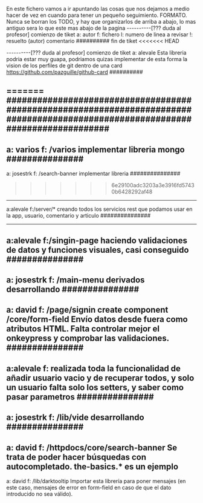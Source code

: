 En este fichero vamos a ir apuntando las cosas que nos dejamos a medio hacer de vez en cuando para tener un pequeño seguimiento.
FORMATO.
Nunca se borran los TODO, y hay que organizarlos de arriba a abajo, lo mas antiguo sera lo que este mas abajo de la pagina
----------[??? duda al profesor] comienzo de tiket
a: autor
f: fichero
l: numero de linea a revisar
!: resuelto (autor)
comentario
########## fin de tiket
<<<<<<< HEAD


----------[??? duda al profesor] comienzo de tiket
a: alevale
Esta libreria podria estar muy guapa, podriamos quizas implementar de esta forma la vision de los perfiles de git dentro de una card
https://github.com/pazguille/github-card
##########

=======
################################################################################################################################
---------------
a: varios
f: /varios
implementar libreria mongo
###############
---------------
a: josestrk
f: /search-banner
implementar libreria
###############
>>>>>>> 6e29100adc3203a3e3916fd57430b6428292af48
---------------
a:alevale
f:/server/*
creando todos los servicios rest que podamos usar en la app, usuario, comentario y articulo
###############

---------------
a:alevale
f:/singin-page
haciendo validaciones de datos y funciones visuales, casi conseguido
###############
---------------
a: josestrk
f: /main-menu derivados
desarrollando
###############
---------------
a: david
f: /page/signin
create component  /core/form-field
Envío datos desde fuera como atributos HTML. Falta controlar mejor el onkeypress y comprobar las validaciones.
###############
---------------
a:alevale
f:
realizada toda la funcionalidad de añadir usuario vacio y de recuperar todos, y solo un usuario
falta solo los setters, y saber como pasar parametros
###############
---------------
a: josestrk
f: /lib/vide
desarrollando
###############
---------------
a: david
f: /httpdocs/core/search-banner
Se trata de poder hacer búsquedas con autocompletado. the-basics.* es un ejemplo
---------------
a: david
f: /lib/darktooltip
Importar esta librería para poner mensajes (en este caso, mensajes de error en form-field
en caso de que el dato introducido no sea válido).